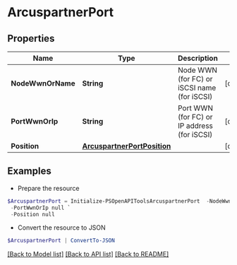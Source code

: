 # ArcuspartnerPort
## Properties

Name | Type | Description | Notes
------------ | ------------- | ------------- | -------------
**NodeWwnOrName** | **String** | Node WWN (for FC) or iSCSI name (for iSCSI) | [optional] 
**PortWwnOrIp** | **String** | Port WWN (for FC) or IP address (for iSCSI) | [optional] 
**Position** | [**ArcuspartnerPortPosition**](ArcuspartnerPortPosition.md) |  | [optional] 

## Examples

- Prepare the resource
```powershell
$ArcuspartnerPort = Initialize-PSOpenAPIToolsArcuspartnerPort  -NodeWwnOrName null `
 -PortWwnOrIp null `
 -Position null
```

- Convert the resource to JSON
```powershell
$ArcuspartnerPort | ConvertTo-JSON
```

[[Back to Model list]](../README.md#documentation-for-models) [[Back to API list]](../README.md#documentation-for-api-endpoints) [[Back to README]](../README.md)

